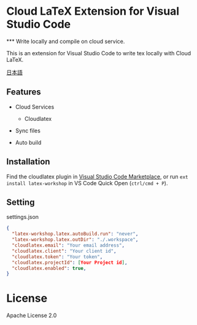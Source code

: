 # Cloud LaTeX Extension for Visual Studio Code
*** Write locally and compile on cloud service.

This is an extension for Visual Studio Code to write tex locally with Cloud LaTeX.

[日本語](https://github.com/cloudlatex-team/cloudlatex-vscode-extension/blob/master/docs/README_ja.md)

## Features
- Cloud Services
  - Cloudlatex

- Sync files
- Auto build

## Installation
Find the cloudlatex plugin in [Visual Studio Code Marketplace](https://marketplace.visualstudio.com/), or run `ext install latex-workshop` in VS Code Quick Open (`ctrl/cmd + P`).


## Setting

settings.json
```settings.json
{
  "latex-workshop.latex.autoBuild.run": "never",
  "latex-workshop.latex.outDir": "./.workspace",
  "cloudlatex.email": "Your email address",
  "cloudlatex.client": "Your client id",
  "cloudlatex.token": "Your token",
  "cloudlatex.projectId": [Your Project id],
  "cloudlatex.enabled": true,
}
```

# License
Apache License 2.0

